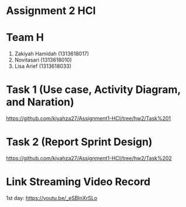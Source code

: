 # Assignment 2 HCI
 
# Team H
   1. Zakiyah Hamidah (1313618017)
   2. Novitasari (1313618010)
   3. Lisa Arief (1313618033)
 
 # Task 1 (Use case, Activity Diagram, and Naration)
https://github.com/kiyahza27/Assignment1-HCI/tree/hw2/Task%201

 # Task 2 (Report Sprint Design)
 https://github.com/kiyahza27/Assignment1-HCI/tree/hw2/Task%202
 
 # Link Streaming Video Record
 1st day: https://youtu.be/_eSBInXrSLo
